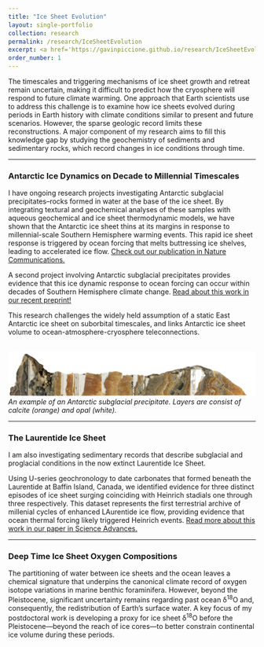 ```yaml
---
title: "Ice Sheet Evolution"
layout: single-portfolio
collection: research
permalink: /research/IceSheetEvolution
excerpt: <a href='https://gavinpiccione.github.io/research/IceSheetEvolution'><br/><img src='/images/AIS_basemap.png'>
order_number: 1
---
```

The timescales and triggering mechanisms of ice sheet growth and retreat remain uncertain, making it difficult to predict how the cryosphere will respond to future climate warming. One approach that Earth scientists use to address this challenge is to examine how ice sheets evolved during periods in Earth history with climate conditions similar to present and future scenarios. However, the sparse geologic record limits these reconstructions. A major component of my research aims to fill this knowledge gap by studying the geochemistry of sediments and sedimentary rocks, which record changes in ice conditions through time.

---
### Antarctic Ice Dynamics on Decade to Millennial Timescales
I have ongoing research projects investigating Antarctic subglacial precipitates–rocks formed in water at the base of the ice sheet. By integrating textural and geochemical analyses of these samples with aqueous geochemical and ice sheet thermodynamic models, we have shown that the Antarctic ice sheet thins at its margins in response to millennial-scale Southern Hemisphere warming events. This rapid ice sheet response is triggered by ocean forcing that melts buttressing ice shelves, leading to accelerated ice flow. [Check out our publication in Nature Communications.](https://gavinpiccione.github.io/files/Piccione_NComm.pdf)

A second project involving Antarctic subglacial precipitates provides evidence that this ice dynamic response to ocean forcing can occur within decades of Southern Hemisphere climate change. [Read about this work in our recent preprint!](https://essopenarchive.org/doi/full/10.22541/essoar.172656755.50760515)

This research challenges the widely held assumption of a static East Antarctic ice sheet on suborbital timescales, and links Antarctic ice sheet volume to ocean-atmosphere-cryosphere teleconnections.

<br/><img src='/images/MA113_slab_background.png'>
*An example of an Antarctic subglacial precipitate. Layers are consist of calcite (orange) and opal (white).*

---
### The Laurentide Ice Sheet
I am also investigating sedimentary records that describe subglacial and proglacial conditions in the now extinct Laurentide Ice Sheet. 

Using U-series geochronology to date carbonates that formed beneath the Laurentide at Baffin Island, Canada, we identified evidence for three distinct episodes of ice sheet surging coinciding with Heinrich stadials one through three respectively. This dataset represents the first terrestrial archive of millenial cycles of enhanced LAurentide ice flow, providing evidence that ocean thermal forcing likely triggered Heinrich events. [Read more about this work in our paper in Science Advances.](https://gavinpiccione.github.io/files/Edwards_2022_SciAdv.pdf)

---
### Deep Time Ice Sheet Oxygen Compositions
The partitioning of water between ice sheets and the ocean leaves a chemical signature that underpins the canonical climate record of oxygen isotope variations in marine benthic foraminifera. However, beyond the Pleistocene, significant uncertainty remains regarding past ocean δ<sup>18</sup>O and, consequently, the redistribution of Earth’s surface water. A key focus of my postdoctoral work is developing a proxy for ice sheet δ<sup>18</sup>O before the Pleistocene—beyond the reach of ice cores—to better constrain continental ice volume during these periods.
